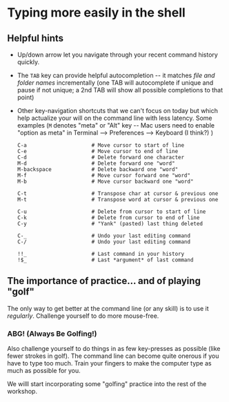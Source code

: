 # Typing more easily in the shell

## Helpful hints

* Up/down arrow let you navigate through your recent command history
  quickly.
  
* The `TAB` key can provide helpful autocompletion -- it matches *file
  and folder names* incrementally (one TAB will autocomplete if unique
  and pause if not unique; a 2nd TAB will show all possible
  completions to that point)

* Other key-navigation shortcuts that we can't focus on today but
  which help actualize your will on the command line with less
  latency.  Some examples (`M` denotes "meta" or "Alt" key -- Mac
  users need to enable "option as meta" in Terminal --> Preferences
  --> Keyboard (I think?) )
  
  ```
  C-a                     # Move cursor to start of line
  C-e                     # Move cursor to end of line
  C-d                     # Delete forward one character
  M-d                     # Delete forward one "word"
  M-backspace             # Delete backward one "word"
  M-f                     # Move cursor forward one "word"
  M-b                     # Move cursor backward one "word"

  C-t                     # Transpose char at cursor & previous one
  M-t                     # Transpose word at cursor & previous one

  C-u                     # Delete from cursor to start of line
  C-k                     # Delete from cursor to end of line
  C-y                     # "Yank" (pasted) last thing deleted
  
  C-_                     # Undo your last editing command
  C-/                     # Undo your last editing command
  
  !!_                     # Last command in your history
  !$_                     # Last *argument* of last command
  ```


## The importance of practice... and of playing "golf"

The only way to get better at the command line (or any skill) is to
use it *regularly*.  Challenge yourself to do more mouse-free.

### **ABG!**  (**A**lways **B**e **G**olfing!)

Also challenge yourself to do things in as few key-presses as possible
(like fewer strokes in golf). The command line can become quite
onerous if you have to type too much.  Train your fingers to make the
computer type as much as possible for you.

We willl start incorporating some "golfing" practice into the rest of
the workshop.
